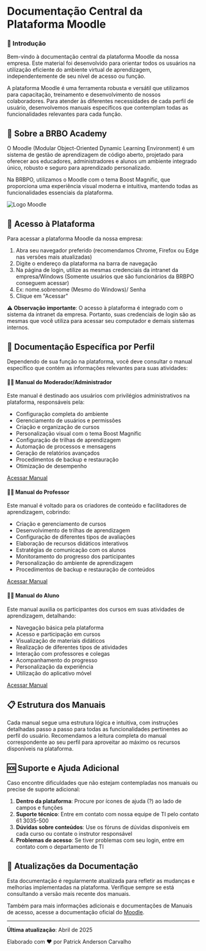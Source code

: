 # Documentação Central da Plataforma Moodle

### 👋 Introdução

Bem-vindo à documentação central da plataforma Moodle da nossa empresa. Este material foi desenvolvido para orientar todos os usuários na utilização eficiente do ambiente virtual de aprendizagem, independentemente de seu nível de acesso ou função.

A plataforma Moodle é uma ferramenta robusta e versátil que utilizamos para capacitação, treinamento e desenvolvimento de nossos colaboradores. Para atender às diferentes necessidades de cada perfil de usuário, desenvolvemos manuais específicos que contemplam todas as funcionalidades relevantes para cada função.

## 🧩 Sobre a BRBO Academy

O Moodle (Modular Object-Oriented Dynamic Learning Environment) é um sistema de gestão de aprendizagem de código aberto, projetado para oferecer aos educadores, administradores e alunos um ambiente integrado único, robusto e seguro para aprendizado personalizado.

Na BRBPO, utilizamos o Moodle com o tema Boost Magnific, que proporciona uma experiência visual moderna e intuitiva, mantendo todas as funcionalidades essenciais da plataforma.

![Logo Moodle](https://moodle.org/theme/image.php/moodleorg/theme_moodleorg/1680650273/moodle_logo_small)

## 🔑 Acesso à Plataforma

Para acessar a plataforma Moodle da nossa empresa:

1. Abra seu navegador preferido (recomendamos Chrome, Firefox ou Edge nas versões mais atualizadas)
2. Digite o endereço da plataforma na barra de navegação
3. Na página de login, utilize as mesmas credenciais da intranet da empresa/Windows (Somente usuários que são funcionários da BRBPO conseguem acessar)
4. Ex: nome.sobrenome (Mesmo do Windows)/ Senha
5. Clique em "Acessar"

**⚠️ Observação importante**: O acesso à plataforma é integrado com o sistema da intranet da empresa. Portanto, suas credenciais de login são as mesmas que você utiliza para acessar seu computador e demais sistemas internos.

## 📑 Documentação Específica por Perfil

Dependendo de sua função na plataforma, você deve consultar o manual específico que contém as informações relevantes para suas atividades:

#### 👨‍💼 Manual do Moderador/Administrador

Este manual é destinado aos usuários com privilégios administrativos na plataforma, responsáveis pela:

* Configuração completa do ambiente
* Gerenciamento de usuários e permissões
* Criação e organização de cursos
* Personalização visual com o tema Boost Magnific
* Configuração de trilhas de aprendizagem
* Automação de processos e mensagens
* Geração de relatórios avançados
* Procedimentos de backup e restauração
* Otimização de desempenho

[Acessar Manual](manual-moderador-moodle.md)

#### 👨‍🏫 Manual do Professor

Este manual é voltado para os criadores de conteúdo e facilitadores de aprendizagem, cobrindo:

* Criação e gerenciamento de cursos
* Desenvolvimento de trilhas de aprendizagem
* Configuração de diferentes tipos de avaliações
* Elaboração de recursos didáticos interativos
* Estratégias de comunicação com os alunos
* Monitoramento do progresso dos participantes
* Personalização do ambiente de aprendizagem
* Procedimentos de backup e restauração de conteúdos

[Acessar Manual](manual-professor-moodle.md)

#### 👨‍🎓 Manual do Aluno

Este manual auxilia os participantes dos cursos em suas atividades de aprendizagem, detalhando:

* Navegação básica pela plataforma
* Acesso e participação em cursos
* Visualização de materiais didáticos
* Realização de diferentes tipos de atividades
* Interação com professores e colegas
* Acompanhamento do progresso
* Personalização da experiência
* Utilização do aplicativo móvel

[Acessar Manual](manual-aluno-moodle.md)

## 📋 Estrutura dos Manuais

Cada manual segue uma estrutura lógica e intuitiva, com instruções detalhadas passo a passo para todas as funcionalidades pertinentes ao perfil do usuário. Recomendamos a leitura completa do manual correspondente ao seu perfil para aproveitar ao máximo os recursos disponíveis na plataforma.

## 🆘 Suporte e Ajuda Adicional

Caso encontre dificuldades que não estejam contempladas nos manuais ou precise de suporte adicional:

1. **Dentro da plataforma**: Procure por ícones de ajuda (?) ao lado de campos e funções
2. **Suporte técnico**: Entre em contato com nossa equipe de TI pelo contato 61 3035-500&#x20;
3. **Dúvidas sobre conteúdos**: Use os fóruns de dúvidas disponíveis em cada curso ou contate o instrutor responsável
4. **Problemas de acesso**: Se tiver problemas com seu login, entre em contato com o departamento de TI

## 🔄 Atualizações da Documentação

Esta documentação é regularmente atualizada para refletir as mudanças e melhorias implementadas na plataforma. Verifique sempre se está consultando a versão mais recente dos manuais.

Também para mais informações adicionais e documentações de Manuais de acesso, acesse a documentação oficial do [Moodle](https://docs.moodle.org/all/pt_br/P%C3%A1gina_principal).

***

**Última atualização**: Abril de 2025

Elaborado com ❤️ por Patrick Anderson Carvalho
